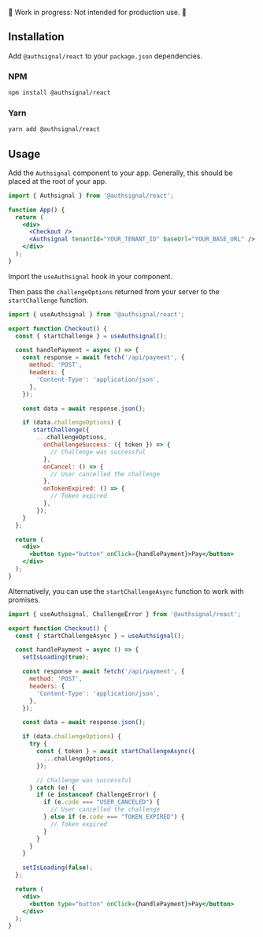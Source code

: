 🚧 Work in progress: Not intended for production use. 🚧 

## Installation
Add `@authsignal/react` to your `package.json` dependencies.

### NPM
```bash
npm install @authsignal/react
```

### Yarn
```bash
yarn add @authsignal/react
```

## Usage
Add the `Authsignal` component to your app. Generally, this should be placed at the root of your app.

```jsx
import { Authsignal } from '@authsignal/react';

function App() {
  return (
    <div>
      <Checkout />
      <Authsignal tenantId="YOUR_TENANT_ID" baseUrl="YOUR_BASE_URL" />
    </div>
  );
}
```
Import the `useAuthsignal` hook in your component.

Then pass the `challengeOptions` returned from your server to the `startChallenge` function.

```jsx
import { useAuthsignal } from '@authsignal/react';

export function Checkout() {
  const { startChallenge } = useAuthsignal();

  const handlePayment = async () => {
    const response = await fetch('/api/payment', {
      method: 'POST',
      headers: {
        'Content-Type': 'application/json',
      },
    });

    const data = await response.json();

    if (data.challengeOptions) {
       startChallenge({
        ...challengeOptions,
          onChallengeSuccess: ({ token }) => {
            // Challenge was successful
          },
          onCancel: () => {
            // User cancelled the challenge
          },
          onTokenExpired: () => {
            // Token expired
          },
        });
    }
  };

  return (
    <div>
      <button type="button" onClick={handlePayment}>Pay</button>
    </div>
  );
}
```

Alternatively, you can use the `startChallengeAsync` function to work with promises.

```jsx
import { useAuthsignal, ChallengeError } from '@authsignal/react';

export function Checkout() {
  const { startChallengeAsync } = useAuthsignal();

  const handlePayment = async () => {
    setIsLoading(true);

    const response = await fetch('/api/payment', {
      method: 'POST',
      headers: {
        'Content-Type': 'application/json',
      },
    });

    const data = await response.json();

    if (data.challengeOptions) {
      try {
        const { token } = await startChallengeAsync({
          ...challengeOptions,
        });

        // Challenge was successful
      } catch (e) {
        if (e instanceof ChallengeError) {
          if (e.code === "USER_CANCELED") {
            // User cancelled the challenge
          } else if (e.code === "TOKEN_EXPIRED") {
            // Token expired
          }
        }
      }
    }

    setIsLoading(false);
  };

  return (
    <div>
      <button type="button" onClick={handlePayment}>Pay</button>
    </div>
  );
}
```

